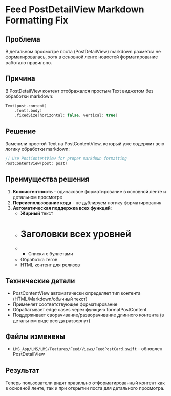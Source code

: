 # Feed PostDetailView Markdown Formatting Fix

## Проблема
В детальном просмотре поста (PostDetailView) markdown разметка не форматировалась, хотя в основной ленте новостей форматирование работало правильно.

## Причина
В PostDetailView контент отображался простым Text виджетом без обработки markdown:
```swift
Text(post.content)
    .font(.body)
    .fixedSize(horizontal: false, vertical: true)
```

## Решение
Заменили простой Text на PostContentView, который уже содержит всю логику обработки markdown:
```swift
// Use PostContentView for proper markdown formatting
PostContentView(post: post)
```

## Преимущества решения
1. **Консистентность** - одинаковое форматирование в основной ленте и детальном просмотре
2. **Переиспользование кода** - не дублируем логику форматирования
3. **Автоматическая поддержка всех функций**:
   - **Жирный** текст
   - # Заголовки всех уровней
   - - Списки с буллетами
   - Обработка тегов
   - HTML контент для релизов

## Технические детали
- PostContentView автоматически определяет тип контента (HTML/Markdown/обычный текст)
- Применяет соответствующее форматирование
- Обрабатывает edge cases через функцию formatPostContent
- Поддерживает сворачивание/разворачивание длинного контента (в детальном виде всегда развернут)

## Файлы изменены
- `LMS_App/LMS/LMS/Features/Feed/Views/FeedPostCard.swift` - обновлен PostDetailView

## Результат
Теперь пользователи видят правильно отформатированный контент как в основной ленте, так и при открытии поста для детального просмотра. 